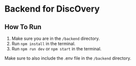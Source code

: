 # Backend for DiscOvery

## How To Run

1. Make sure you are in the `/backend` directory.
2. Run `npm install` in the terminal.
3. Run `npm run dev` or `npm start` in the terminal.

Make sure to also include the .env file in the `/backend` directory.
